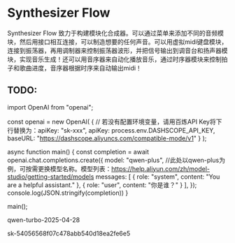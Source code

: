 # Synthesizer Flow

Synthesizer Flow 致力于构建模块化合成器。可以通过菜单来添加不同的音频模块，然后用接口相互连接，可以制造想要的任何声音。可以用虚拟midi键盘模块，连接到振荡器，再用调制器来控制振荡器波形，并把信号输出到调音台和扬声器模块，实现音乐生成！还可以用音序器来自动化播放音乐，通过时序器模块来控制拍子和歌曲进度，音序器根据时序来自动输出midi！

## TODO:

import OpenAI from "openai";

const openai = new OpenAI(
{
// 若没有配置环境变量，请用百炼API Key将下行替换为：apiKey: "sk-xxx",
apiKey: process.env.DASHSCOPE_API_KEY,
baseURL: "https://dashscope.aliyuncs.com/compatible-mode/v1"
}
);

async function main() {
const completion = await openai.chat.completions.create({
model: "qwen-plus", //此处以qwen-plus为例，可按需更换模型名称。模型列表：https://help.aliyun.com/zh/model-studio/getting-started/models
messages: [
{ role: "system", content: "You are a helpful assistant." },
{ role: "user", content: "你是谁？" }
],
});
console.log(JSON.stringify(completion))
}

main();

qwen-turbo-2025-04-28

sk-54056568f07c478abb540d18ea2fe6e5
